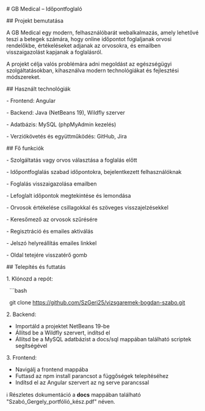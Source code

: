 \# GB Medical – Időpontfoglaló



\## Projekt bemutatása

A GB Medical egy modern, felhasználóbarát webalkalmazás, amely lehetővé teszi a betegek számára, hogy online időpontot foglaljanak orvosi rendelőkbe, értékeléseket adjanak az orvosokra, és emailben visszaigazolást kapjanak a foglalásról.



A projekt célja valós problémára adni megoldást az egészségügyi szolgáltatásokban, kihasználva modern technológiákat és fejlesztési módszereket.



\## Használt technológiák

\- Frontend: Angular

\- Backend: Java (NetBeans 19), Wildfly szerver

\- Adatbázis: MySQL (phpMyAdmin kezelés)

\- Verziókövetés és együttműködés: GitHub, Jira



\## Fő funkciók

\- Szolgáltatás vagy orvos választása a foglalás előtt

\- Időpontfoglalás szabad időpontokra, bejelentkezett felhasználóknak

\- Foglalás visszaigazolása emailben

\- Lefoglalt időpontok megtekintése és lemondása

\- Orvosok értékelése csillagokkal és szöveges visszajelzésekkel

\- Keresőmező az orvosok szűrésére

\- Regisztráció és emailes aktiválás

\- Jelszó helyreállítás emailes linkkel

\- Oldal tetejére visszatérő gomb



\## Telepítés és futtatás



1\. Klónozd a repót:

&nbsp;  ```bash

&nbsp;  git clone https://github.com/SzGeri25/vizsgaremek-bogdan-szabo.git



2\. Backend:



* Importáld a projektet NetBeans 19-be
* Állítsd be a Wildfly szervert, indítsd el
* Állítsd be a MySQL adatbázist a docs/sql mappában található scriptek segítségével



3\. Frontend:



* Navigálj a frontend mappába
* Futtasd az npm install parancsot a függőségek telepítéséhez
* Indítsd el az Angular szervert az ng serve parancssal



ℹ️ Részletes dokumentáció a **docs** mappában található "Szabó\_Gergely\_portfólió\_kész.pdf" néven.

